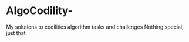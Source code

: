 # AlgoCodility-
My solutions to codilities algorithm tasks and challenges
Nothing special, just that
